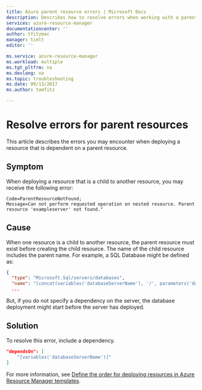```yaml
---
title: Azure parent resource errors | Microsoft Docs
description: Describes how to resolve errors when working with a parent resource.
services: azure-resource-manager
documentationcenter: ''
author: tfitzmac
manager: timlt
editor: ''

ms.service: azure-resource-manager
ms.workload: multiple
ms.tgt_pltfrm: na
ms.devlang: na
ms.topic: troubleshooting
ms.date: 09/13/2017
ms.author: tomfitz

---
```

# Resolve errors for parent resources

This article describes the errors you may encounter when deploying a resource that is dependent on a parent resource.

## Symptom

When deploying a resource that is a child to another resource, you may receive the following error:

```
Code=ParentResourceNotFound;
Message=Can not perform requested operation on nested resource. Parent resource 'exampleserver' not found."
```

## Cause

When one resource is a child to another resource, the parent resource must exist before creating the child resource. The name of the child resource includes the parent name. For example, a SQL Database might be defined as:

```json
{
  "type": "Microsoft.Sql/servers/databases",
  "name": "[concat(variables('databaseServerName'), '/', parameters('databaseName'))]",
  ...
```

But, if you do not specify a dependency on the server, the database deployment might start before the server has deployed.

## Solution

To resolve this error, include a dependency.

```json
"dependsOn": [
    "[variables('databaseServerName')]"
]
```

For more information, see [Define the order for deploying resources in Azure Resource Manager templates](resource-group-define-dependencies.md).